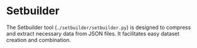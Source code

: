 # Setbuilder
The Setbuilder tool (`./setbuilder/setbuilder.py`) is designed to compress and extract necessary data from JSON files. It facilitates easy dataset creation and combination.